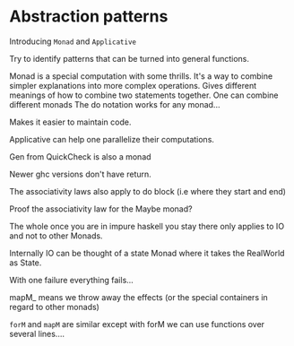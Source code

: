 # Abstraction patterns

Introducing `Monad` and `Applicative`

Try to identify patterns that can be turned into general functions.

Monad is a special computation with some thrills.
It's a way to combine simpler explanations into more complex operations.
Gives different meanings of how to combine two statements together.
One can combine different monads
The do notation works for any monad...

Makes it easier to maintain code.

Applicative can help one parallelize their computations.

Gen from QuickCheck is also a monad

Newer ghc versions don't have return.

The associativity laws also apply to do block (i.e where they start and end)

Proof the associativity law for the Maybe monad?

The whole once you are in impure haskell you stay there only applies to IO and not to other Monads.

Internally IO can be thought of a state Monad where it takes the RealWorld as State.

With one failure everything fails...

mapM_ means we throw away the effects (or the special containers in regard to other monads)

`forM` and `mapM` are similar except with forM we can use functions over several lines.... 
